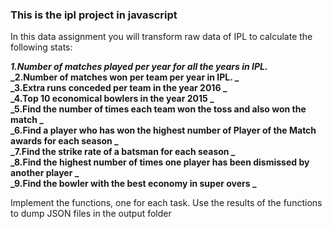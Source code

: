 ### This is the ipl project in javascript

In this data assignment you will transform raw data of IPL to calculate the following stats:

**_1.Number of matches played per year for all the years in IPL._** \
**_2.Number of matches won per team per year in IPL. _** \
**_3.Extra runs conceded per team in the year 2016 _** \
**_4.Top 10 economical bowlers in the year 2015 _** \
**_5.Find the number of times each team won the toss and also won the match _** \
**_6.Find a player who has won the highest number of Player of the Match awards for each season _** \
**_7.Find the strike rate of a batsman for each season _** \
**_8.Find the highest number of times one player has been dismissed by another player _** \
**_9.Find the bowler with the best economy in super overs _**

Implement the functions, one for each task. Use the results of the functions to dump JSON files in the output folder
